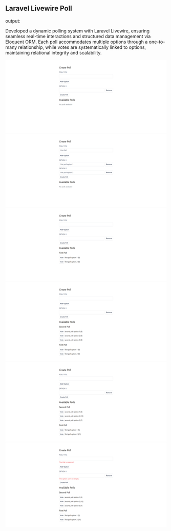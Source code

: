 ## Laravel Livewire Poll
output:

Developed a dynamic polling system with Laravel Livewire, ensuring seamless real-time interactions and structured data management via Eloquent ORM. Each poll accommodates multiple options through a one-to-many relationship, while votes are systematically linked to options, maintaining relational integrity and scalability.

![Reference1](./readmefiles/livewire1.png)
![Reference2](./readmefiles/livewire2.png)
![Reference3](./readmefiles/livewire3.png)
![Reference4](./readmefiles/livewire4.png)
![Reference5](./readmefiles/livewire5.png)
![Reference6](./readmefiles/livewire6.png)
